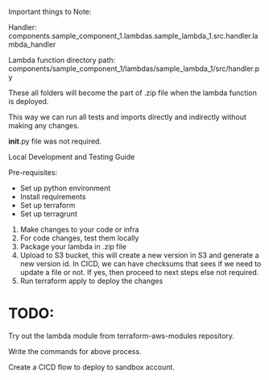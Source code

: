 


Important things to Note:


Handler: components.sample_component_1.lambdas.sample_lambda_1.src.handler.lambda_handler

Lambda function directory path:
components/sample_component_1/lambdas/sample_lambda_1/src/handler.py

These all folders will become the part of .zip file when the lambda function is deployed.

This way we can run all tests and imports directly and indirectly without making any changes.

__init__.py file was not required.


Local Development and Testing Guide

Pre-requisites:
- Set up python environment
- Install requirements
- Set up terraform
- Set up terragrunt

1. Make changes to your code or infra
2. For code changes, test them locally
3. Package your lambda in .zip file
4. Upload to S3 bucket, this will create a new version in S3 and generate a new version id. In CICD, we can have checksums that sees if we need to update a file or not. If yes, then proceed to next steps else not required.
5. Run terraform apply to deploy the changes

# TODO:

Try out the lambda module from terraform-aws-modules repository.

Write the commands for above process.

Create a CICD flow to deploy to sandbox account.
